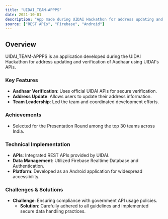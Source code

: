 ```yaml
---
title: "UIDAI_TEAM-APPPS"
date: 2021-10-01
description: "App made during UIDAI Hackathon for address updating and verification of Aadhaar using UIDAI's API."
source: ["REST APIs", "Firebase", "Android"]
---
```


## Overview

UIDAI_TEAM-APPPS is an application developed during the UIDAI Hackathon for address updating and verification of Aadhaar using UIDAI's APIs.

### Key Features
- **Aadhaar Verification**: Uses official UIDAI APIs for secure verification.
- **Address Update**: Allows users to update their address information.
- **Team Leadership**: Led the team and coordinated development efforts.

### Achievements
- Selected for the Presentation Round among the top 30 teams across India.

### Technical Implementation
- **APIs**: Integrated REST APIs provided by UIDAI.
- **Data Management**: Utilized Firebase Realtime Database and Authentication.
- **Platform**: Developed as an Android application for widespread accessibility.

### Challenges & Solutions
- **Challenge**: Ensuring compliance with government API usage policies.
  - **Solution**: Carefully adhered to all guidelines and implemented secure data handling practices.